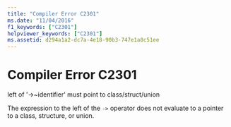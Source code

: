 ```yaml
---
title: "Compiler Error C2301"
ms.date: "11/04/2016"
f1_keywords: ["C2301"]
helpviewer_keywords: ["C2301"]
ms.assetid: d294a1a2-dc7a-4e18-90b3-747e1a8c51ee
---
```

# Compiler Error C2301

left of '->~identifier' must point to class/struct/union

The expression to the left of the `->` operator does not evaluate to a pointer to a class, structure, or union.

